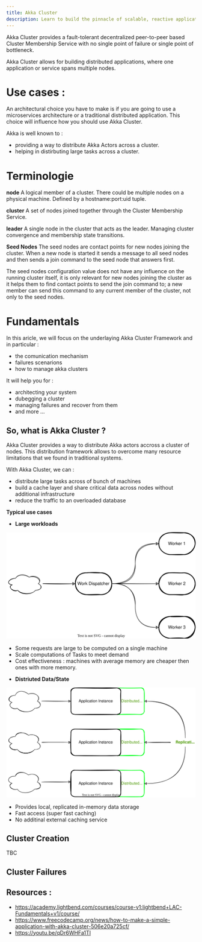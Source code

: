 ```yaml
---
title: Akka Cluster
description: Learn to build the pinnacle of scalable, reactive applications with Akka Cluster
---
```


Akka Cluster provides a fault-tolerant decentralized peer-to-peer based Cluster Membership Service with no single point of failure or single point of bottleneck.

Akka Cluster allows for building distributed applications, where one application or service spans multiple nodes.


# Use cases :
An architectural choice you have to make is if you are going to use a microservices architecture or a traditional distributed application. This choice will influence how you should use Akka Cluster.

Akka is well known to :
- providing a way to distribute Akka Actors across a cluster.
- helping in distirbuting large tasks across a cluster.


# Terminologie

**node**
    A logical member of a cluster. There could be multiple nodes on a physical machine. Defined by a hostname:port:uid tuple.

**cluster**
    A set of nodes joined together through the Cluster Membership Service.

**leader**
    A single node in the cluster that acts as the leader. Managing cluster convergence and membership state transitions. 

**Seed Nodes**
The seed nodes are contact points for new nodes joining the cluster. When a new node is started it sends a message to all seed nodes and then sends a join command to the seed node that answers first.

The seed nodes configuration value does not have any influence on the running cluster itself, it is only relevant for new nodes joining the cluster as it helps them to find contact points to send the join command to; a new member can send this command to any current member of the cluster, not only to the seed nodes.

# Fundamentals
In this aricle, we will focus on the underlaying Akka Cluster Framework and in particular :
- the comunication mechanism
- failures scenarions
- how to manage akka clusters

It will help you for :
- architecting your system
- dubegging a cluster
- managing failures and recover from them
- and more ...

## So, what is Akka Cluster ?
Akka Cluster provides a way to distribute Akka actors accross a cluster of nodes. This distribution framework allows to overcome many resource limitations that we found in traditional systems.

With Akka Cluster, we can :
- distribute large tasks across of bunch of machines
- build a cache layer and share critical data across nodes without additional infrastructure
- reduce the traffic to an overloaded database

**Typical use cases**

- **Large workloads**
  
![Akka Cluster workloads](./img/distribute_work.drawio.svg)

* Some requests are large to be computed on a single machine
* Scale computations of Tasks to meet demand
* Cost effectiveness : machines with average memory are cheaper then ones with more memory.

- **Distriuted Data/State**

![Akka Cluster distributed data](./img/use_case_distributed_data.drawio.svg)

- Provides local, replicated in-memory data storage
- Fast access (super fast caching)
- No additinal external caching service

## Cluster Creation
TBC


## Cluster Failures



## Resources :
- https://academy.lightbend.com/courses/course-v1:lightbend+LAC-Fundamentals+v1/course/
- https://www.freecodecamp.org/news/how-to-make-a-simple-application-with-akka-cluster-506e20a725cf/
- https://youtu.be/qDr6WHFa1TI